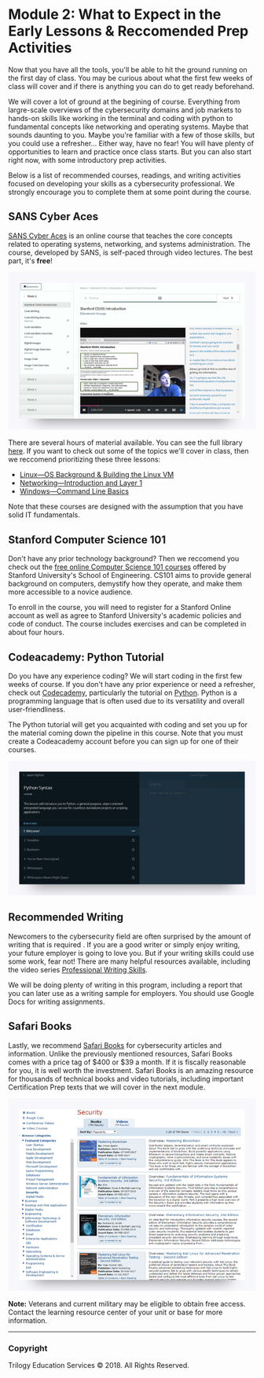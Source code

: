 # Module 2: What to Expect in the Early Lessons & Reccomended Prep Activities 

Now that you have all the tools, you'll be able to hit the ground running on the first day of class. You may be curious about what the first few weeks of class will cover and if there is anything you can do to get ready beforehand. 

We will cover a lot of ground at the begining of course. Everything from largre-scale overviews of the cybersecurity domains and job markets to hands-on skills like working in the terminal and coding with python to fundamental concepts like networking and operating systems. Maybe that sounds daunting to you. Maybe you're familiar with a few of those skills, but you could use a refresher... Either way, have no fear! You will have plenty of opportunities to learn and practice once class starts. But you can also start right now, with some introductory prep activities.

Below is a list of recommended courses, readings, and writing activities focused on developing your skills as a cybersecurity professional.  We strongly encourage you to complete them at some point during the course. 

## SANS Cyber Aces

[SANS Cyber Aces](http://www.cyberaces.org/) is an online course that teaches the core concepts related to operating systems, networking, and systems administration. The course, developed by SANS, is self-paced through video lectures. The best part, it's **free**!

![1080](assets/1080.png)

There are several hours of material available. You can see the full library [here](https://tutorials.cyberaces.org/tutorials). 
If you want to check out some of the topics we'll cover in class, then we reccomend prioritizing these three lessons: 

- [Linux—OS Background & Building the Linux VM](https://tutorials.cyberaces.org/tutorials/view/1-1-2)
- [Networking—Introduction and Layer 1](https://tutorials.cyberaces.org/tutorials/view/2-1)
- [Windows—Command Line Basics](https://tutorials.cyberaces.org/tutorials/view/1-2-3)

Note that these courses are designed with the assumption that you have solid IT fundamentals. 


## **Stanford Computer Science 101**

Don't have any prior technology background? Then we reccomend you check out the [free online  Computer Science 101 courses](https://online.stanford.edu/courses/soe-ycscs101-sp-computer-science-101) offered by Stanford University's School of Engineering. CS101 aims to provide general background on computers, demystify how they operate, and make them more accessible to a novice audience. 

To enroll in the course, you will need to register for a Stanford Online account as well as agree to Stanford University's academic policies and code of conduct. The course includes exercises and can be completed in about four hours.


## **Codeacademy: Python Tutorial**

Do you have any experience coding? We will start coding in the first few weeks of course. If you don't have any prior experience or need a refresher, check out [Codecademy](https://www.codecademy.com/), particularly the tutorial on [Python](https://www.codecademy.com/learn/learn-python). Python is a programming language that is often used due to its versatility and overall user-friendliness. 

The Python tutorial will get you acquainted with coding and set you up for the material coming down the pipeline in this course. Note that you must create a Codeacademy account before you can sign up for one of their courses. 

![1079](assets/1079.png)

## **Recommended Writing**

Newcomers to the cybersecurity field are often surprised by the amount of writing that is required . If you are a good writer or simply enjoy writing, your future employer is going to love you. But if your writing skills could use some work, fear not! There are many helpful resources available, including the video series [Professional Writing Skills](https://www.youtube.com/playlist?list=PLzLHunnjEdX-YLYtSFgTfVJovtc8I4prp).

We will be doing plenty of writing in this program, including a report that you can later use as a writing sample for employers. You should use Google Docs for writing assignments. 


## **Safari Books**

Lastly, we recommend [Safari Books](https://www.safaribooksonline.com/) for cybersecurity articles and information. Unlike the previously mentioned resources, Safari Books comes with a price tag of $400 or $39 a month. If it is fiscally reasonable for you, it is well worth the investment. Safari Books is an amazing resource for thousands of technical books and video tutorials, including important Certification Prep texts that we will cover in the next module. 


![1081](assets/1081.png)

**Note:** Veterans and current military may be eligible to obtain free access. Contact the learning resource center of your unit or base for more information. 

-------

### Copyright

Trilogy Education Services © 2018. All Rights Reserved.
